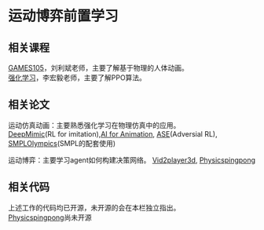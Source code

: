 # 运动博弈前置学习
## 相关课程
 
[GAMES105](https://www.bilibili.com/video/BV1GG4y1p7fF/?spm_id_from=333.337.search-card.all.click)，刘利斌老师，主要了解基于物理的人体动画。<br>
[强化学习](https://www.bilibili.com/video/BV1XP4y1d7Bk/?spm_id_from=333.788.top_right_bar_window_default_collection.content.click&vd_source=e4c9b12f3a8e173c1797073e8a24ac6d)，李宏毅老师，主要了解PPO算法。

## 相关论文
运动仿真动画：主要熟悉强化学习在物理仿真中的应用。<br>[DeepMimic](https://xbpeng.github.io/projects/DeepMimic/index.html)(RL for imitation),[AI for Animation](https://github.com/sebastianstarke/AI4Animation),
[ASE](https://xbpeng.github.io/projects/ASE/index.html)(Adversial RL),<br>
[SMPLOlympics]()(SMPL的配套使用)

运动博弈：主要学习agent如何构建决策网络。
[Vid2player3d](https://research.nvidia.com/labs/toronto-ai/vid2player3d/),
[Physicspingpong](https://jiashunwang.github.io/PhysicsPingPong/)

## 相关代码
上述工作的代码均已开源，未开源的会在本栏独立指出。<br>
[Physicspingpong](https://jiashunwang.github.io/PhysicsPingPong/)尚未开源
